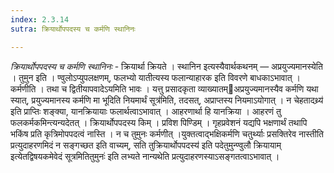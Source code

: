 ```yaml
---
index: 2.3.14
sutra: क्रियार्थोपपदस्य च कर्मणि स्थानिनः

---
```

_क्रियार्थोपपदस्य च कर्मणि स्थानिनः_ - क्रियार्था क्रियते । स्थानिन इत्यस्यैवार्थकथनम् — अप्रयुज्यमानस्येति । तुमुन इति । ण्वुलोऽप्युपलक्षणम्, फलभ्यो यातीत्यस्य फलान्याहारक इति विवरणे बाधकाऽभावात् । कर्मणीति । तथा च द्वितीयापवादेऽयमिति भावः । यत्तु प्रसादकृता व्याख्यातम्अप्रयुज्यमानस्यैव कर्मणि यथा स्यात्, प्रयुज्यमानस्य कर्मणि मा भूदिति नियमार्थं सूत्र॑मिति, तदसत्, अप्राप्तस्य नियमाऽयोगात् । न चेहतादथ्र्य॑ इति प्राप्तिः शङ्क्या, यानक्रियायाः फलार्थत्वाऽभावात् । आहरणार्था हि यानक्रिया । आहरणं तु फलकर्मकमिन्त्यन्यदेतत् । क्रियार्थोपपदस्य किम् । प्रविश पिण्डिम् । गृहप्रवेशनं यद्यपि भक्षणार्थं तथापि भकिंष प्रति कृत्रिमोपपदत्वं नास्ति । न च तुमुनः कर्मणीत् ।युक्तत्वाद्भक्षिकर्मणि चतुर्थ्याः प्रसक्तिरेव नास्तीति प्रत्युदाहरणमिदं न सङ्गच्छत इति वाच्यम्, सति तुक्रियार्थोपपदस्य॑ इति पदेतुमुन्ण्वुलौ क्रियायाम् इत्येतद्विषयकमेवेदं सूत्रमितितुमुनः॑ इति लभ्यते नान्यथेति प्रत्युदाहरणस्याऽसङ्गतत्वाऽभावात् ।